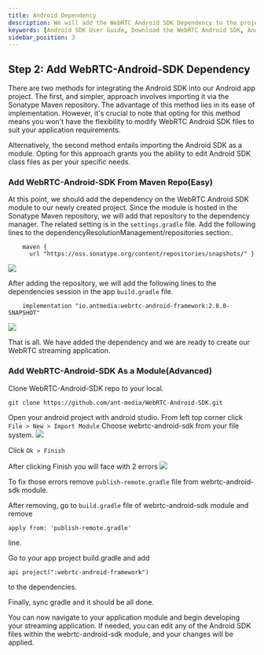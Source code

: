 ```yaml
---
title: Android Dependency
description: We will add the WebRTC Android SDK Dependency to the project
keywords: [Android SDK User Guide, Download the WebRTC Android SDK, Android SDK Dependency, Ant Media Server Documentation, Ant Media Server Tutorials]
sidebar_position: 3
---
```

## Step 2: Add WebRTC-Android-SDK Dependency

There are two methods for integrating the Android SDK into our Android app project. The first, and simpler, approach involves importing it via the Sonatype Maven repository. The advantage of this method lies in its ease of implementation. However, it's crucial to note that opting for this method means you won't have the flexibility to modify WebRTC Android SDK files to suit your application requirements.

Alternatively, the second method entails importing the Android SDK as a module. Opting for this approach grants you the ability to edit Android SDK class files as per your specific needs.

### Add WebRTC-Android-SDK From Maven Repo(Easy)

At this point, we should add the dependency on the WebRTC Android SDK module to our newly created project. Since the module is hosted in the Sonatype Maven repository, we will add that repository to the dependency manager. The related setting is in the `settings.gradle` file. Add the following lines to the dependencyResolutionManagement/repositories section:.
```
    maven {
      url "https://oss.sonatype.org/content/repositories/snapshots/" }
```
![](@site/static/img/sdk-integration/android-sdk/settings.gradle.png)

After adding the repository, we will add the following lines to the dependencies session in the app `build.gradle` file.
```
    implementation "io.antmedia:webrtc-android-framework:2.8.0-SNAPSHOT"
```
![](@site/static/img/sdk-integration/android-sdk/build.gradle.png)

That is all. We have added the dependency and we are ready to create our WebRTC streaming application.


### Add WebRTC-Android-SDK As a Module(Advanced)

Clone WebRTC-Android-SDK repo to your local.
```
git clone https://github.com/ant-media/WebRTC-Android-SDK.git
```
Open your android project with android studio. From left top corner click `File > New > Import Module`
Choose webrtc-android-sdk from your file system.
![](@site/static/img/sdk-integration/android-sdk/android-sdk-as-module-1.png)

Click `Ok > Finish`

After clicking Finish you will face with 2 errors
![](@site/static/img/sdk-integration/android-sdk/android-sdk-as-module-2.png)

To fix those errors remove `publish-remote.gradle` file from webrtc-android-sdk module.

After removing,  go to `build.gradle` file of webrtc-android-sdk module and remove 
```
apply from: 'publish-remote.gradle'
```
line.

Go to your app project build.gradle and add 

```    
api project(":webrtc-android-framework")
```
to the dependencies.

Finally, sync gradle and it should be all done.

You can now navigate to your application module and begin developing your streaming application. If needed, you can edit any of the Android SDK files within the webrtc-android-sdk module, and your changes will be applied.